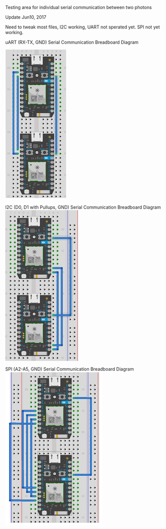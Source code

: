 Testing area for individual serial communication between two photons



Update Jun10, 2017

Need to tweak most files, I2C working, UART not sperated yet. SPI not yet working.


uART  (RX-TX, GND)  Serial  Communication Breadboard Diagram

![](uart-only3.png)




I2C (D0, D1 with Pullups, GND) Serial  Communication Breadboard Diagram
![](I2C-only3.png)





SPI (A2-A5, GND) Serial Communication Breadboard Diagram
![](spi-only3.png)



